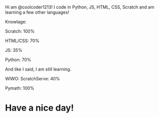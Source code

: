 Hi am @coolcoder1213!
I code in Python, JS, HTML, CSS, Scratch and am learning a few other languages!



Knowlage:

Scratch: 100%

HTML/CSS: 70%

JS: 35%

Python: 70%

And like I said, I am still learning.

WIWO:
ScratchServe: 40%

Pymath: 100%

# Have a nice day!
